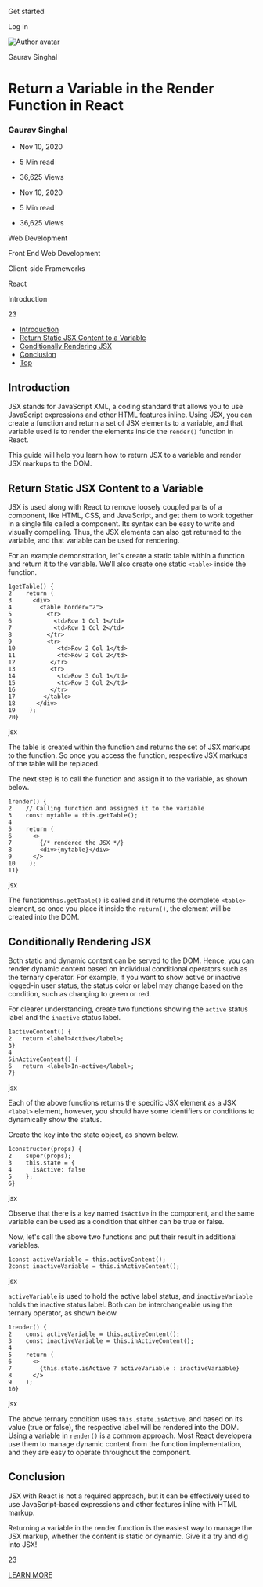 <span data-css-15b13by="" aria-hidden="false">Get started</span>

<span data-css-15b13by="" aria-hidden="false">Log in</span>

<img src="../../pluralsight.imgix.net/author/lg/c7859b4f-a0e9-4f74-8559-62f43bdcabea.jpeg" alt="Author avatar" class="jsx-3841407315" />

Gaurav Singhal

Return a Variable in the Render Function in React
=================================================

### Gaurav Singhal

-   Nov 10, 2020
-   5 Min read
-   36,625 Views

-   Nov 10, 2020
-   <span class="jsx-3759398792" itemprop="timeRequired">5 Min</span> read
-   36,625 Views

<span class="jsx-3759398792"></span>

<span data-css-1997kh1="">Web Development</span>

<span class="jsx-3759398792"></span>

<span data-css-1997kh1="">Front End Web Development</span>

<span class="jsx-3759398792"></span>

<span data-css-1997kh1="">Client-side Frameworks</span>

<span class="jsx-3759398792"></span>

<span data-css-1997kh1="">React</span>

Introduction

23

-   <a href="#module-introduction" class="menu-link">Introduction</a>
-   <a href="#module-returnstaticjsxcontenttoavariable" class="menu-link">Return Static JSX Content to a Variable</a>
-   <a href="#module-conditionallyrenderingjsx" class="menu-link">Conditionally Rendering JSX</a>
-   <a href="#module-conclusion" class="menu-link">Conclusion</a>
-   <a href="#top" class="menu-link">Top</a>

Introduction
------------

JSX stands for JavaScript XML, a coding standard that allows you to use JavaScript expressions and other HTML features inline. Using JSX, you can create a function and return a set of JSX elements to a variable, and that variable used is to render the elements inside the <span class="jsx-3120878690">`render()`</span> function in React.

This guide will help you learn how to return JSX to a variable and render JSX markups to the DOM.

Return Static JSX Content to a Variable
---------------------------------------

JSX is used along with React to remove loosely coupled parts of a component, like HTML, CSS, and JavaScript, and get them to work together in a single file called a component. Its syntax can be easy to write and visually compelling. Thus, the JSX elements can also get returned to the variable, and that variable can be used for rendering.

For an example demonstration, let's create a static table within a function and return it to the variable. We'll also create one static <span class="jsx-3120878690">`<table>`</span> inside the function.

    1getTable() {
    2    return (
    3      <div>
    4        <table border="2">
    5          <tr>
    6            <td>Row 1 Col 1</td>
    7            <td>Row 1 Col 2</td>
    8          </tr>
    9          <tr>
    10            <td>Row 2 Col 1</td>
    11            <td>Row 2 Col 2</td>
    12          </tr>
    13          <tr>
    14            <td>Row 3 Col 1</td>
    15            <td>Row 3 Col 2</td>
    16          </tr>
    17        </table>
    18      </div>
    19    );
    20}

jsx

The table is created within the function and returns the set of JSX markups to the function. So once you access the function, respective JSX markups of the table will be replaced.

The next step is to call the function and assign it to the variable, as shown below.

    1render() {
    2    // Calling function and assigned it to the variable
    3    const mytable = this.getTable();
    4
    5    return (
    6      <>
    7        {/* rendered the JSX */}
    8        <div>{mytable}</div> 
    9      </>
    10    );
    11}

jsx

The function<span class="jsx-3120878690">`this.getTable()`</span> is called and it returns the complete <span class="jsx-3120878690">`<table>`</span> element, so once you place it inside the <span class="jsx-3120878690">`return()`</span>, the element will be created into the DOM.

Conditionally Rendering JSX
---------------------------

Both static and dynamic content can be served to the DOM. Hence, you can render dynamic content based on individual conditional operators such as the ternary operator. For example, if you want to show active or inactive logged-in user status, the status color or label may change based on the condition, such as changing to green or red.

For clearer understanding, create two functions showing the <span class="jsx-3120878690">`active`</span> status label and the <span class="jsx-3120878690">`inactive`</span> status label.

    1activeContent() {
    2   return <label>Active</label>;
    3}
    4
    5inActiveContent() {
    6   return <label>In-active</label>;
    7}

jsx

Each of the above functions returns the specific JSX element as a JSX <span class="jsx-3120878690">`<label>`</span> element, however, you should have some identifiers or conditions to dynamically show the status.

Create the key into the state object, as shown below.

    1constructor(props) {
    2    super(props);
    3    this.state = {
    4      isActive: false
    5    };
    6}

jsx

Observe that there is a key named <span class="jsx-3120878690">`isActive`</span> in the component, and the same variable can be used as a condition that either can be true or false.

Now, let's call the above two functions and put their result in additional variables.

    1const activeVariable = this.activeContent();
    2const inactiveVariable = this.inActiveContent();

jsx

<span class="jsx-3120878690">`activeVariable`</span> is used to hold the active label status, and <span class="jsx-3120878690">`inactiveVariable`</span> holds the inactive status label. Both can be interchangeable using the ternary operator, as shown below.

    1render() {
    2    const activeVariable = this.activeContent();
    3    const inactiveVariable = this.inActiveContent();
    4
    5    return (
    6      <>
    7        {this.state.isActive ? activeVariable : inactiveVariable}
    8      </>
    9    );
    10}

jsx

The above ternary condition uses <span class="jsx-3120878690">`this.state.isActive`</span>, and based on its value (true or false), the respective label will be rendered into the DOM. Using a variable in <span class="jsx-3120878690">`render()`</span> is a common approach. Most React developera use them to manage dynamic content from the function implementation, and they are easy to operate throughout the component.

Conclusion
----------

JSX with React is not a required approach, but it can be effectively used to use JavaScript-based expressions and other features inline with HTML markup.

Returning a variable in the render function is the easiest way to manage the JSX markup, whether the content is static or dynamic. Give it a try and dig into JSX!

23

[<span data-css-15b13by="" aria-hidden="false">LEARN MORE</span>](https://www.pluralsight.com/product/paths)

